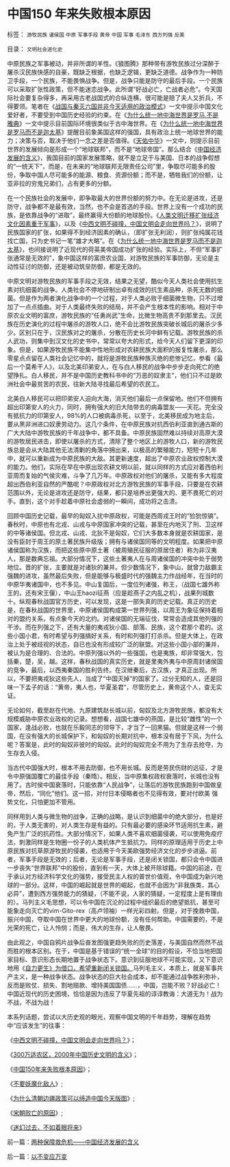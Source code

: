 # 中国150&nbsp;年来失败根本原因

标签： `游牧民族` `诸侯国` `中原` `军事手段` `黄帝` `中国` `军事` `毛泽东` `西方列强` `反美` 

目录： `文明社会进化史`

中原民族之军事被动，并非所谓的羊性。《狼图腾》那种带有游牧民族过分深醉于屠杀汉民族快感的自豪，既缺乏根据，也缺乏逻辑，更缺乏道德。战争作为一种防卫手段，一个民族，不能畏惧战争。但是，战争只能是防守的最后手段。一个民族可以采取扩张性政策，但不能迷恋战争。此所谓“好战必亡，亡战者必危”。今天国际社会要复杂得多，再采用古老战国式的合纵连横，很可能是赔了夫人又折兵，不得要领。笔者在《[战国与秦灭六国并非今天适用的政治模式](../../../2008/9/12/战国与秦灭六国并非今天适用的政治模式.md)》一文中提示中国文化爱好者，不要受到中国历史经验的约束。在《[为什么统一地中海世界是罗马,不是雅典](../../../2008/9/6/为什么统一地中海世界是罗马,不是雅典.md)》一文中提示目前国际环境很类似于古中海世界。在《[为什么统一地中海世界是罗马而不是迦太基](../../../2008/9/7/为什么统一地中海世界是罗马而不是迦太基.md)》提醒目前象美国这样的强国，具有政治上统一地球世界的能力；决策与否，取决于他们一念之差是否值得。《[天佑中华](../../../2008/11/5/历史一刻中祈祷——天佑我中华！.md)》一文中，则提示目前世界的发展倾向是形成一个“地球联邦”，而不是“地球帝国”。那么结合《[中国经济发展的含义](../../../2008/11/21/两种保障救危机——中国经济发展的含义.md)》，我国目前的国家发展策略，就不是立足于与美国、日本的战争假想的“一统天下”，而是，在未来的“地球联邦无限责任公司”里，争取尽可能多的股份，争取中国人尽可能多的能源、粮食、资源份额；而不是，牺牲我们的份额，让亚非拉的穷鬼兄弟们，占有更多的分额。



在一个民族社会的发展中，即争取最大的世界份额的努力中。在无论是进攻，还是防守，战争都不是最有效，当然，也不会是首选的手段。世界上没有一个成功的民族，是依靠战争的“进取”，最终赢得大份额的地球股份。《[人类文明迁移扩张经济文化因素重于军事](../../../2008/9/27/太空轨道上的面子工程.md)》，以及《[中西文明不碰撞，中国文明会走向世界吗？](../../../2008/11/17/中西文明不碰撞，中国文明会走向世界吗？.md)》，说明了民族国家的扩张，如果得不到经济因素的确认，（即扩张无利润），则扩张纯属花钱找亡国，只为史书记一笔“雄才大略”。在《[为什么统一地中海世界是罗马而不是迦太基](../../../2008/9/7/为什么统一地中海世界是罗马而不是迦太基.md)》，也间接说明了近现代的荷英美帝国成功扩张的经验。实际上，不但“军事扩张通常是无效的”，象中国这样的富庶农业国，对游牧民族的军事防御，无论是主动性征讨的防御，还是被动筑垒防御，都是无效的。



中原文明对游牧民族的军事手段之无效，结果之无望，酷似今天人类社会使用抗生素对抗细菌的战争。人类社会不停地研制出卓有成效的抗生素品种，杀死无数的细菌。但是作为两者演化战争中的一个过程，对于人类必败于细菌微生物，只不过增加了一点点插曲。对于人类最终失败的结局，并不会产生根本性的影响。相对于中原农业文明的富庶，游牧民族的“任勇尚武”生命，比微生物高贵不到那里去。汉民族在历史演化的过程中屠杀的游牧人口，绝不会比游牧民族突破长城后的屠杀少多少。区别只在于，汉民族对之的屠杀，分散在历史长河中鲜有记载。游牧民族的杀人武功，则集中到汉文化的史书中，常常以夸大的形式，给今天人们留下更深的印象。但是，如果游牧民族不能集中性地形成对农耕民族大面积的报复性屠杀，那么零星点点留在人类社会记忆中的，就将是游牧民族种族灭绝的悲惨记忆，参看《最后一个莫希干人》，以及北美印弟安人，在与白人移民的战争中步步走向死亡的绝望挣扎。白人移民，并不是中国历史教科书中的“万恶的奴隶主”，他们只不过是欧洲社会中最贫苦的农民，往新大陆寻找最后希望的农民工。



北美白人移民可以把印弟安人迫向大海，消灭他们最后一点保留地。他们不但拥有超出印第安人的火力，同时，拥有强大的旧大陆带去的病毒盟友——天花。完全没有抵抗力的印第安人，98%的人口被病毒杀死，以至于，北美移民成为地主后，要从黑非洲进口奴隶劳动力。这几个条件，在中原民族对抗西伯利亚直到通古斯的广大大陆中游牧民族的千年战争中，都不具备。中原民族固然难以持续对高原大漠的游牧居民进击，即使以屠杀的方式，清除了整个地区上的游牧人口，新的游牧民族总是会从大陆其他无法清剿的角落中拥出来，以极高的繁殖能力，短短十几年中，就可以重新成为中原民族的大敌。其更新速度，超出了中原农业政权控制大漠的能力。他们，实际在早在中原出现农耕文明以前，就以同样的方式应对着西伯利亚周而复始的气侯灾难，斗争了几万年。中原政权对他们的屠杀，又能有多大程度超出西伯利亚自然的严酷呢？中原政权对北方游牧民族的军事手段，只要是在农耕范围以外，无论是进攻还是防守，结果，都只是培养出更强大的、更不畏死亡的对手。直到，这个对手趁着中原社会虚弱的一瞬间，成功将之击溃。



回顾中国历史记载，最早的匈奴入扰中原政权，可能是西周戎王时的“猃狁惊镐”。春秋时，中原也有北戎、山戎与中原国家冲突的记载，甚至在内地灭了刑、卫这样的中等诸侯国。但北戎、山戎、北狄不是匈奴，它们大多数本身就是农耕国家，是没有臣封于周王的原土著民族升级版；拥有与诸侯国同等的文明程度。如果把中原诸侯国称为汉族，而把这些原中原土著（被周殖民征服的原居住者）称为非汉夷人，那是数典忘祖。大部分情况下，这些土著夷人在与周诸侯国的冲突中处于弱势地位。晋的扩张，主要就是对诸狄的兼并。但少数情况下，象中山，就曾力敌霸主强魏的进攻，虽然最后失败，但是能够与极盛时代的强魏主力作战经年，在当时的中原华夷诸国中，也不多见。中山复国后，一度位列诸强，称王，（战国七雄外称王的，还有宋王偃），中山王haozi征燕（应是趁燕子之内乱之机），战果列城数十。纵观春秋战国官方历史，可以发现，这是一部失真的历史记载。真正的历史是，在春秋战国的世界里，中原诸侯国构成第一世界列强，以周王为象征保持着相对的盟约关系，有点象今天的北约。对诸侯国的无端征伐，常常会造成其他列强的干涉。而在列强之下，还有大量的夷戎狄小国、部落、民族，这个君那个君的。这些小国小君，有时希望与列强搞好关系，有时和列强打打杀杀。但是大体上，在政治上处于被歧视的状态，自已也没有形成较广泛的联盟。对这些小国小部的兼并，被认为是合理的、合法的。中原列强以外的一些强国，也是夷族，却非常强大，包括秦，楚，吴，越。这样，春秋战国的真实历史，就是里夷外夷与中原周封诸侯国的竞争，最后，以西夷秦国的胜利告终。在汉继秦后，古汉族，才真正出现。所以，不要把夷戎狄这些先人，当成了“中国灭掉”的国家了。过分无知的人，还是回味一下孟子的话：“黄帝，夷人也，华夏圣君”，尽管历史上，黄帝这个人，查无实证。



无论如何，截至赵在代地、九原建筑赵长城以前，匈奴及北方游牧民族，都没有大规模威胁中原农业政权的记录。想想看，战国七雄中的燕国，是比较“雌性”的一个国家，逢战必败，也就在乐毅同志的领导下，才当了一回黑猫。但就是这样一个弱国，在没有强大的长城保护下，和匈奴的长期对抗中，根本没有居于下风，为什么呢？答案是，此时的匈奴非彼时的匈奴。此时的匈奴完全不用为了生存去抢夺，为生存去入侵。



当古代中国强大时，根本不用去防御，也不用长城。反而是劳民伤财的远征，才是令中原强国覆亡的最佳手段（秦隋）。相反，当中原集权政权衰落时，长城也没有
用了。古时侯中国衰落时，只能依靠“人民战争”，让落后的游牧民族跑到中国做皇帝，然后，“同化”他们。这一招，对付日本侵略者也不见得有效，要对付欧美
强势文化，只怕更加不管用。



同样用到人类与微生物的战争，正确的战略，是认识到细菌中的绝大部分，也是好的，于人类无害的，对人类生存是有益的。只有最必要的感染环节适用抗生素，避免产生广泛的抗药性。大部分情况下，如果人类不喜欢细菌侵袭，可以使用免疫疗法，刺激同样是生物圈一份子的人类机体产生抵抗力。同样的原理适用于历史上中原民族对抗草原游牧民的侵袭，也适用于今天美欧强势经济文化的步步进逼。前者，军事手段是无效的；后者，无论是军事手段，还是闭关锁国，都只会令中国进一步丧失“世界联邦”中的股份，直到有一天，大体上被开除球籍。中国的前途，在于承认对方经济科学文化的强势，接受民主人权的普世价值观，令中国成为新兴地球的一部分。这样，中国的崛起就是世界的崛起，也就不会因为“非我族类，其心必异”，遭到西方强势能力的猜疑，（不能不说，人家的猜疑，一定程度上是有理由的）。马列主义毛思想，可以令中国在沉沦的过程中组织最后的绝望抵抗，甚至可能象走向灭亡的vim-Gito-rex（高卢领袖）一样光彩四射。但是，对于挽救中国，振兴中国，夺取中国在世界中更大的地球份额，没有任何帮助。中国需要的，不是光荣的死亡，让人怜悯；而是，伟大的生存，让人敬畏。



由此观之，中国自鸦片战争后奋发图强更趋失败的历史落差，与美国自然而然不战而胜的根本区别。在于，中国是基于错误的“统一全球”的目的假设，不恰当地把国家目标、意识形态长期地置于战争状态下。意识到征服地球不可能实现，又下意识地用《[自力更生》为借口，希望重新闭关锁国。](../../../2008/12/29/所谓的自力更生大错特错.md)马列毛主义，本质上，就是军事共产主义，是一种战争状态。战争状态的巨大社会成本，却不能通过战争胜利弥补，反而是败仗、损失、割地赔款、增持美国国债……，中国，岂能不败？好战必亡！中国近现代的历史困境，恰恰是因为违反了华夏先祖的谆谆教诲：大道无为！战为不战，不战为战！



本系列话题，尝试以大历史观的眼光，观察中国文明的千年趋势，理解在趋势中“应该发生”的往事：

《[中西文明不碰撞，中国文明会走向世界吗？](../../../2008/11/17/中西文明不碰撞，中国文明会走向世界吗？.md)》；

《[300万适农区，2000年中国历史文明的含义](../../../2008/11/20/300万适农区，2000年中国历史文明的含义.md)》；

《[中国150年来失败根本原因](../../../2008/11/24/中国150&nbsp;年来失败根本原因.md)》；

《[不要妖魔化敌人](../../../2008/11/27/血的教训：不要妖魔化敌人.md)》;

《[为什么清朝边疆政策可以缔造中国今天版图](../../../2008/11/28/为什么清朝边疆政策可以缔造中国今天版图.md)》;

《[宋朝败亡的原因](../../../2008/11/30/简析宋朝败亡的原因.md)》;

《[迷幻过去，不如着眼将来](../../../2008/12/9/以客观平和的心态看历史，take&nbsp;it&nbsp;easy.md)》

前一篇：[两种保障救危机——中国经济发展的含义](../../../2008/11/21/两种保障救危机——中国经济发展的含义.md)

后一篇：[以不变应万变](../../../2008/11/24/以不变应万变.md)